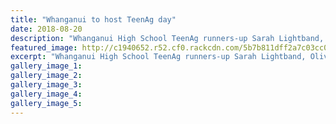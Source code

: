 ```yaml
---
title: "Whanganui to host TeenAg day"
date: 2018-08-20
description: "Whanganui High School TeenAg runners-up Sarah Lightband, Oliver Keelty, Isaac Te Huna and Angus Pitkethley..."
featured_image: http://c1940652.r52.cf0.rackcdn.com/5b7b811dff2a7c03cc00003e/Ag-students-chron-20-aug-nick-staples.gif
excerpt: "Whanganui High School TeenAg runners-up Sarah Lightband, Oliver Keelty, Isaac Te Huna and Angus Pitkethley."
gallery_image_1: 
gallery_image_2: 
gallery_image_3: 
gallery_image_4: 
gallery_image_5: 
---
```

